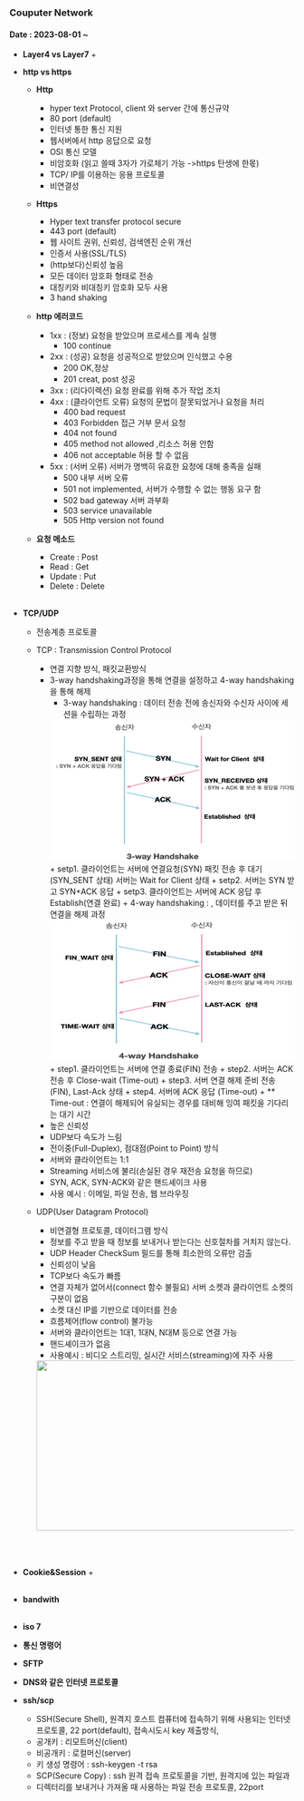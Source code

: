 ### Couputer Network 
#### Date : 2023-08-01 ~    

+ **Layer4 vs Layer7**
  + 

+ **http vs https**       
  + **Http**   
    + hyper text Protocol, client 와 server 간에 통신규약   
    + 80 port (default)   
    + 인터넷 통한 통신 지원   
    + 웹서버에서 http 응답으로 요청   
    + OSI 통신 모델   
    + 비암호화 (읽고 쓸때 3자가 가로체기 가능 ->https 탄생에 한몫)   
    + TCP/ IP를 이용하는 응용 프로토콜
    + 비연결성
  + **Https**   
    + Hyper text transfer protocol secure  
    + 443 port (default)  
    + 웹 사이트 권위, 신뢰성, 검색엔진 순위 개선  
    + 인증서 사용(SSL/TLS)    
    + (http보다)신뢰성 높음  
    + 모든 데이터 암호화 형태로 전송   
    + 대칭키와 비대칭키 암호화 모두 사용   
    + 3 hand shaking    

  + **http 에러코드**  
    + 1xx : (정보) 요청을 받았으며 프로세스를 계속 실행
      + 100 continue  
    + 2xx : (성공) 요청을 성공적으로 받았으며 인식했고 수용
      + 200 OK,정상
      + 201 creat, post 성공
    + 3xx : (리다이렉션) 요청 완료를 위해 추가 작업 조치
    + 4xx : (클라이언트 오류) 요청의 문법이 잘못되었거나 요청을 처리
      + 400 bad request
      + 403  Forbidden 접근 거부 문서 요청
      + 404 not found
      + 405 method not allowed ,리소스 허용 안함
      + 406 not acceptable 허용 할 수 없음
    + 5xx : (서버 오류) 서버가 명백히 유효한 요청에 대해 충족을 실패
      + 500 내부 서버 오류
      + 501 not implemented, 서버가 수행할 수 없는 행동 요구 함
      + 502 bad gateway 서버 과부화
      + 503 service unavailable
      + 505 Http version not found

  + **요청 메소드** 
    + Create : Post
    + Read : Get
    + Update : Put
    + Delete : Delete
</br></br>
+ **TCP/UDP**
  + 전송계층 프로토콜
  + TCP : Transmission Control Protocol
    + 연결 지향 방식, 패킷교환방식
    + 3-way handshaking과정을 통해 연결을 설정하고 4-way handshaking을 통해 해제
      + 3-way handshaking : 데이터 전송 전에 송신자와 수신자 사이에 세션을 수립하는 과정    
      <img height="250" src="img/img_50.png" width="450"/>      
        + setp1. 클라이언트는 서버에 연결요청(SYN) 패킷 전송 후 대기(SYN_SENT 상태) 서버는 Wait for Client 상태
        + setp2. 서버는 SYN 받고 SYN+ACK 응답 
        + setp3. 클라이언트는 서버에 ACK 응답 후 Establish(연결 완료)
      + 4-way handshaking : , 데이터를 주고 받은 뒤 연결을 해제 과정    
      <img height="250" src="img/img_49.png" width="450"/>   
        + step1. 클라이언트는 서버에 연결 종료(FIN) 전송
        + step2. 서버는 ACK 전송 후  Close-wait (Time-out)
        + step3. 서버 연결 해제 준비 전송(FIN), Last-Ack 상태
        + step4. 서버에 ACK 응답 (Time-out) 
        + ** Time-out : 연결이 해제되어 유실되는 경우를 대비해 잉여 패킷을 기다리는 대기 시간 
    + 높은 신뢰성
    + UDP보다 속도가 느림
    + 전이중(Full-Duplex), 점대점(Point to Point) 방식
    + 서버와 클라이언트는 1:1
    + Streaming 서비스에 불리(손실된 경우 재전송 요청을 하므로)
    + SYN, ACK, SYN-ACK와 같은 핸드셰이크 사용
    + 사용 예시 : 이메일, 파일 전송, 웹 브라우징
    
  + UDP(User Datagram Protocol)
    + 비연결형 프로토콜, 데이터그램 방식
    + 정보를 주고 받을 때 정보를 보내거나 받는다는 신호절차를 거치지 않는다.
    + UDP Header CheckSum 필드를 통해 최소한의 오류만 검출
    + 신뢰성이 낮음
    + TCP보다 속도가 빠름
    + 연결 자체가 없어서(connect 함수 불필요) 서버 소켓과 클라이언트 소켓의 구분이 없음
    + 소켓 대신 IP를 기반으로 데이터를 전송
    + 흐름제어(flow control) 불가능
    + 서버와 클라이언트는 1대1, 1대N, N대M 등으로 연결 가능
    + 핸드셰이크가 없음
    + 사용예시 : 비디오 스트리밍, 실시간 서비스(streaming)에 자주 사용     
    <img height="300" src="img/img_48.png" width="500"/>    
</br></br>

+ **Cookie&Session**
  +
</br></br>
+ **bandwith** 
</br></br>
+ **iso 7**
+ **통신 명령어** 
+ **SFTP**
+ **DNS와 같은 인터넷 프로토콜**



+ **ssh/scp** 
  + SSH(Secure Shell), 원격지 호스트 컴퓨터에 접속하기 위해 사용되는 인터넷 프로토콜, 22 port(default),  접속시도시 key 제출방식, 
  + 공개키 : 리모트머신(client)
  + 비공개키 : 로컬머신(server)
  + 키 생성 명령어 : ssh-keygen -t rsa
  + SCP(Secure Copy) : ssh 원격 접속 프로토콜을 기반, 원격지에 있는 파일과 
  + 디렉터리를  보내거나 가져올 때 사용하는 파일 전송 프로토콜, 22port 



